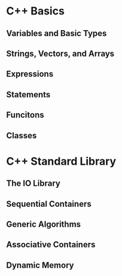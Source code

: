 # C++ Basics

## Variables and Basic Types

## Strings, Vectors, and Arrays

## Expressions

## Statements

## Funcitons

## Classes

# C++ Standard Library

## The IO Library

## Sequential Containers

## Generic Algorithms

## Associative Containers

## Dynamic Memory
